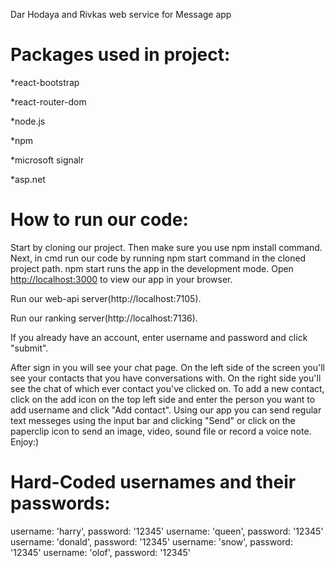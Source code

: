 Dar Hodaya and Rivkas web service for Message app

# Packages used in project:

*react-bootstrap

*react-router-dom

*node.js

*npm

*microsoft signalr

*asp.net

# How to run our code:

Start by cloning our project. Then make sure you use npm install command.
Next, in cmd run our code by running npm start command in the cloned project path.
npm start runs the app in the development mode.
Open [http://localhost:3000](http://localhost:3000) to view our app in your browser.

Run our web-api server(http://localhost:7105).

Run our ranking server(http://localhost:7136). 

If you already have an account, enter username and password and click "submit".

After sign in you will see your chat page.
On the left side of the screen you'll see your contacts that you have conversations with.
On the right side you'll see the chat of which ever contact you've clicked on.
To add a new contact, click on the add icon on the top left side and enter the person you want to add username and click "Add contact".
Using our app you can send regular text messeges using the input bar and clicking "Send" or click on the paperclip icon to send an image, video, sound file or record a voice note. 
Enjoy:)

# Hard-Coded usernames and their passwords:

username: 'harry', password: '12345'
username: 'queen', password: '12345'
username: 'donald', password: '12345'
username: 'snow', password: '12345'
username: 'olof', password: '12345'

